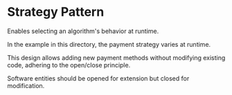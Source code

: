 # Strategy Pattern

Enables selecting an algorithm's behavior at runtime.

In the example in this directory, the payment strategy varies at runtime.

This design allows adding new payment methods without modifying existing code, adhering to the open/close principle.

Software entities should be opened for extension but closed for modification.
